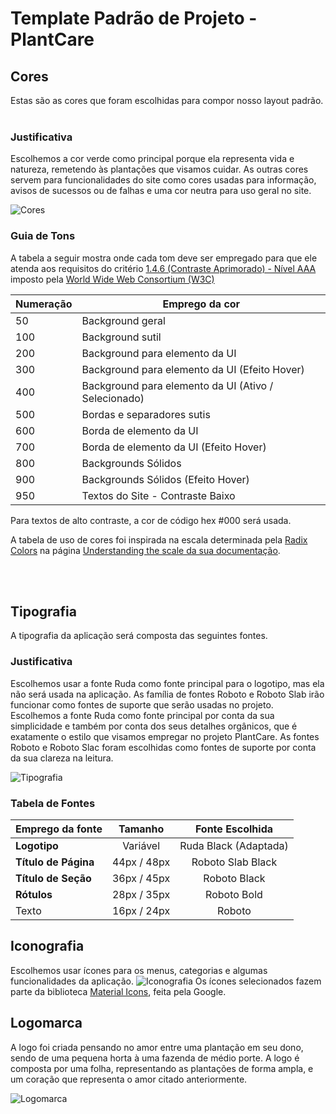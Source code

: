 # **Template Padrão de Projeto - PlantCare**

## **Cores**
Estas são as cores que foram escolhidas para compor nosso layout padrão.<br><br>
### **Justificativa**
Escolhemos a cor verde como principal porque ela representa vida e natureza, remetendo às plantações que visamos cuidar. As outras cores servem para funcionalidades do site como cores usadas para informação, avisos de sucessos ou de falhas e uma cor neutra para uso geral no site.

![Cores](https://user-images.githubusercontent.com/105527392/235802043-465f3c80-3d60-4e26-ad1e-8bfb7b416b7d.png)

### **Guia de Tons**
A tabela a seguir mostra onde cada tom deve ser empregado para que ele atenda aos requisitos do critério [1.4.6 (Contraste Aprimorado) - Nível AAA](https://www.w3.org/TR/WCAG21/#contrast-enhanced) imposto pela [World Wide Web Consortium (W3C)](https://www.w3.org/)

| Numeração | Emprego da cor |
| --------- | -------------- |
| 50        | Background geral |
| 100       | Background sutil |
| 200       | Background para elemento da UI |
| 300       | Background para elemento da UI (Efeito Hover) |
| 400        | Background para elemento da UI (Ativo / Selecionado) |
| 500        | Bordas e separadores sutis |
| 600        | Borda de elemento da UI |
| 700        | Borda de elemento da UI (Efeito Hover) |
| 800        | Backgrounds Sólidos |
| 900        | Backgrounds Sólidos (Efeito Hover) |
| 950        | Textos do Site - Contraste Baixo |

Para textos de alto contraste, a cor de código hex #000 será usada.

A tabela de uso de cores foi inspirada na escala determinada pela [Radix Colors](https://www.radix-ui.com/colors) na página [Understanding the scale da sua documentação](https://www.radix-ui.com/docs/colors/palette-composition/understanding-the-scale).


<br><br>

## **Tipografia**
A tipografia da aplicação será composta das seguintes fontes.

### **Justificativa**
Escolhemos usar a fonte Ruda como fonte principal para o logotipo, mas ela não será usada na aplicação. As família de fontes Roboto e Roboto Slab irão funcionar como fontes de suporte que serão usadas no projeto. Escolhemos a fonte Ruda como fonte principal por conta da sua simplicidade e também por conta dos seus detalhes orgânicos, que é exatamente o estilo que visamos empregar no projeto PlantCare. As fontes Roboto e Roboto Slac foram escolhidas como fontes de suporte por conta da sua clareza na leitura.

![Tipografia](https://user-images.githubusercontent.com/105527392/235378050-4809a68c-9a74-429d-a036-34aaa234c589.png)

### **Tabela de Fontes**
  
  | Emprego da fonte | Tamanho | Fonte Escolhida |
  | ---------------- | :-------: | :---------------: |
  |**Logotipo**| Variável |Ruda Black (Adaptada)|
  |**Título de Página**| 44px / 48px |Roboto Slab Black|
  |**Título de Seção**| 36px / 45px |Roboto Black|
  |**Rótulos**| 28px / 35px |Roboto Bold|
  |Texto| 16px / 24px |Roboto|
  
## **Iconografia**
Escolhemos usar ícones para os menus, categorias e algumas funcionalidades da aplicação.
![Iconografia](https://user-images.githubusercontent.com/105527392/235378321-5433296d-772d-447c-9d7e-1c99c7a47f73.png)
Os ícones selecionados fazem parte da biblioteca [Material Icons](https://fonts.google.com/icons), feita pela Google.

## **Logomarca**
A logo foi criada pensando no amor entre uma plantação em seu dono, sendo de uma pequena horta à uma fazenda de médio porte. A logo é composta por uma folha, representando as plantações de forma ampla, e um coração que representa o amor citado anteriormente.

![Logomarca](https://user-images.githubusercontent.com/105527392/235378481-3563f53b-281e-4452-9c51-c09dd4cb8edf.png)
